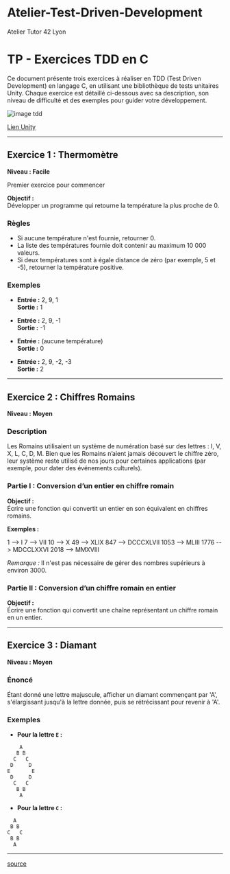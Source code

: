 # Atelier-Test-Driven-Development

Atelier Tutor 42 Lyon

# TP - Exercices TDD en C

Ce document présente trois exercices à réaliser en TDD (Test Driven Development) en langage C, en utilisant une bibliothèque de tests unitaires Unity. Chaque exercice est détaillé ci-dessous avec sa description, son niveau de difficulté et des exemples pour guider votre développement.

![image tdd](https://www.zealousys.com/wp-content/uploads/2023/09/Steps-to-Implementing-Test-Driven-Development.png)

[Lien Unity](https://github.com/ThrowTheSwitch/Unity)

---

## Exercice 1 : Thermomètre

**Niveau : Facile**

Premier exercice pour commencer

**Objectif :**  
Développer un programme qui retourne la température la plus proche de 0.

### Règles

- Si aucune température n'est fournie, retourner 0.
- La liste des températures fournie doit contenir au maximum 10 000 valeurs.
- Si deux températures sont à égale distance de zéro (par exemple, 5 et -5), retourner la température positive.

### Exemples

- **Entrée :** 2, 9, 1  
  **Sortie :** 1

- **Entrée :** 2, 9, -1  
  **Sortie :** -1

- **Entrée :** (aucune température)  
  **Sortie :** 0

- **Entrée :** 2, 9, -2, -3  
  **Sortie :** 2

---

## Exercice 2 : Chiffres Romains

**Niveau : Moyen**

### Description

Les Romains utilisaient un système de numération basé sur des lettres : I, V, X, L, C, D, M. Bien que les Romains n’aient jamais découvert le chiffre zéro, leur système reste utilisé de nos jours pour certaines applications (par exemple, pour dater des événements culturels).

### Partie I : Conversion d’un entier en chiffre romain

**Objectif :**  
Écrire une fonction qui convertit un entier en son équivalent en chiffres romains.

**Exemples :**

1 --> I 
7 --> VII
10 --> X
49 --> XLIX
847 --> DCCCXLVII
1053 --> MLIII
1776 --> MDCCLXXVI
2018 --> MMXVIII

*Remarque :* Il n'est pas nécessaire de gérer des nombres supérieurs à environ 3000.

### Partie II : Conversion d’un chiffre romain en entier

**Objectif :**  
Écrire une fonction qui convertit une chaîne représentant un chiffre romain en un entier.

---

## Exercice 3 : Diamant

**Niveau : Moyen**

### Énoncé

Étant donné une lettre majuscule, afficher un diamant commençant par 'A', s'élargissant jusqu'à la lettre donnée, puis se rétrécissant pour revenir à 'A'.

### Exemples

- **Pour la lettre `E` :**

```
    A
   B B
  C   C
 D     D
E       E
 D     D
  C   C
   B B
    A
```
- **Pour la lettre `C` :**

```
  A
 B B
C   C
 B B
  A
```
---


[source](https://github.com/gabbloquet/entrainement-au-tdd/blob/master/src/main/java/io/github/gabbloquet/tddtraining/Thermometer/README.md)
